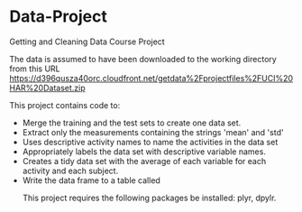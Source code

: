 # Data-Project
Getting and Cleaning Data Course Project

The data is assumed to have been downloaded to the working directory from this URL
https://d396qusza40orc.cloudfront.net/getdata%2Fprojectfiles%2FUCI%20HAR%20Dataset.zip

This project contains code to:
<ul>
<li>Merge the training and the test sets to create one data set.
<li>Extract only the measurements containing the strings 'mean' and 'std'
<li>Uses descriptive activity names to name the activities in the data set
<li>Appropriately labels the data set with descriptive variable names. 
<li>Creates a tidy data set with the average of each variable for each activity and each subject.
<li>Write the data frame to a table called 
<eul>

This project requires the following packages be installed:  plyr, dpylr.
